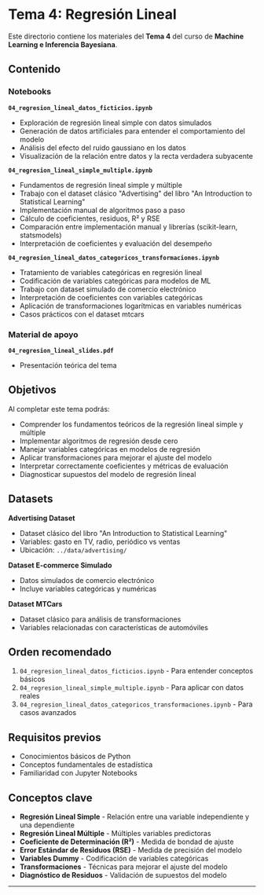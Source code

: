 # Tema 4: Regresión Lineal

Este directorio contiene los materiales del **Tema 4** del curso de **Machine Learning e Inferencia Bayesiana**.

## Contenido

### Notebooks

**`04_regresion_lineal_datos_ficticios.ipynb`**
- Exploración de regresión lineal simple con datos simulados
- Generación de datos artificiales para entender el comportamiento del modelo
- Análisis del efecto del ruido gaussiano en los datos
- Visualización de la relación entre datos y la recta verdadera subyacente

**`04_regresion_lineal_simple_multiple.ipynb`**
- Fundamentos de regresión lineal simple y múltiple
- Trabajo con el dataset clásico "Advertising" del libro "An Introduction to Statistical Learning"
- Implementación manual de algoritmos paso a paso
- Cálculo de coeficientes, residuos, R² y RSE
- Comparación entre implementación manual y librerías (scikit-learn, statsmodels)
- Interpretación de coeficientes y evaluación del desempeño

**`04_regresion_lineal_datos_categoricos_transformaciones.ipynb`**
- Tratamiento de variables categóricas en regresión lineal
- Codificación de variables categóricas para modelos de ML
- Trabajo con dataset simulado de comercio electrónico
- Interpretación de coeficientes con variables categóricas
- Aplicación de transformaciones logarítmicas en variables numéricas
- Casos prácticos con el dataset mtcars

### Material de apoyo

**`04_regresion_lineal_slides.pdf`**
- Presentación teórica del tema

## Objetivos

Al completar este tema podrás:
- Comprender los fundamentos teóricos de la regresión lineal simple y múltiple
- Implementar algoritmos de regresión desde cero
- Manejar variables categóricas en modelos de regresión
- Aplicar transformaciones para mejorar el ajuste del modelo
- Interpretar correctamente coeficientes y métricas de evaluación
- Diagnosticar supuestos del modelo de regresión lineal

## Datasets

**Advertising Dataset**
- Dataset clásico del libro "An Introduction to Statistical Learning"
- Variables: gasto en TV, radio, periódico vs ventas
- Ubicación: `../data/advertising/`

**Dataset E-commerce Simulado**
- Datos simulados de comercio electrónico
- Incluye variables categóricas y numéricas

**Dataset MTCars**
- Dataset clásico para análisis de transformaciones
- Variables relacionadas con características de automóviles

## Orden recomendado

1. `04_regresion_lineal_datos_ficticios.ipynb` - Para entender conceptos básicos
2. `04_regresion_lineal_simple_multiple.ipynb` - Para aplicar con datos reales
3. `04_regresion_lineal_datos_categoricos_transformaciones.ipynb` - Para casos avanzados

## Requisitos previos

- Conocimientos básicos de Python
- Conceptos fundamentales de estadística
- Familiaridad con Jupyter Notebooks

## Conceptos clave

- **Regresión Lineal Simple** - Relación entre una variable independiente y una dependiente
- **Regresión Lineal Múltiple** - Múltiples variables predictoras
- **Coeficiente de Determinación (R²)** - Medida de bondad de ajuste
- **Error Estándar de Residuos (RSE)** - Medida de precisión del modelo
- **Variables Dummy** - Codificación de variables categóricas
- **Transformaciones** - Técnicas para mejorar el ajuste del modelo
- **Diagnóstico de Residuos** - Validación de supuestos del modelo

---
